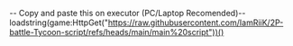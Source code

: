 -- Copy and paste this on executor (PC/Laptop Recomended)-- 
loadstring(game:HttpGet("https://raw.githubusercontent.com/IamRiiK/2P-battle-Tycoon-script/refs/heads/main/main%20script"))()
